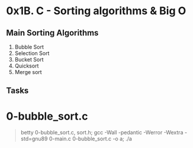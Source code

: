 # 0x1B. C - Sorting algorithms & Big O

## Main Sorting Algorithms
1. Bubble Sort
2. Selection Sort
3. Bucket Sort
4. Quicksort
5. Merge sort


## Tasks

# 0-bubble_sort.c
> betty 0-bubble_sort.c, sort.h; gcc -Wall -pedantic -Werror -Wextra -std=gnu89 0-main.c 0-bubble_sort.c -o a; ./a